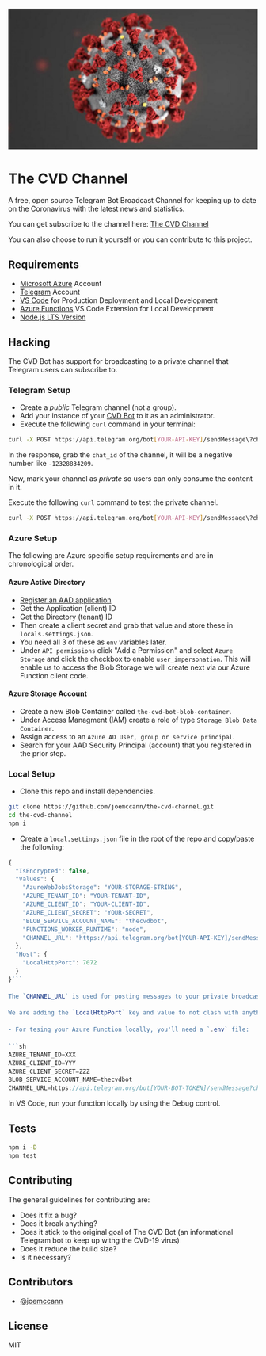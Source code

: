 <p align="center">
  <img alt="CVD-19 Virus" src="assets/img/botpic.jpg" />
</p>

# The CVD Channel

A free, open source Telegram Bot Broadcast Channel for keeping up to date on the Coronavirus with the latest news and statistics.

You can get subscribe to the channel here: [The CVD Channel](https://t.me/joinchat/AAAAAEuRIHPIX7un3AtlGg)

You can also choose to run it yourself or you can contribute to this project.

## Requirements

- [Microsoft Azure](https://portal.azure.com) Account
- [Telegram](https://telegram.org) Account
- [VS Code](https://code.visualstudio.com/) for Production Deployment and Local Development
- [Azure Functions](https://marketplace.visualstudio.com/items?itemName=ms-azuretools.vscode-azurefunctions) VS Code Extension for Local Development
- [Node.js LTS Version](https://nodejs.org/en/about/releases/)

## Hacking

The CVD Bot has support for broadcasting to a private channel that Telegram users can subscribe to.

### Telegram Setup

- Create a *public* Telegram channel (not a group).
- Add your instance of your [CVD Bot](https://github.com/joemccann/the-cvd-bot) to it as an administrator.
- Execute the following `curl` command in your terminal:

```sh
curl -X POST https://api.telegram.org/bot[YOUR-API-KEY]/sendMessage\?chat_id\=@NAME_OF_YOUR_CHANNEL\&text\=test-public
```

In the response, grab the `chat_id` of the channel, it will be a negative number like `-12328834209`.

Now, mark your channel as *private* so users can only consume the content in it.

Execute the following `curl` command to test the private channel.

```sh
curl -X POST https://api.telegram.org/bot[YOUR-API-KEY]/sendMessage\?chat_id\=-11111111111\&text\=test-private
```

### Azure Setup

The following are Azure specific setup requirements and are in chronological order.

#### Azure Active Directory

- [Register an AAD application](https://portal.azure.com/#blade/Microsoft_AAD_RegisteredApps)
- Get the Application (client) ID
- Get the Directory (tenant) ID
- Then create a client secret and grab that value and store these in `locals.settings.json`.
- You need all 3 of these as `env` variables later.
- Under `API permissions` click "Add a Permission" and select `Azure Storage` and click the checkbox to enable `user_impersonation`. This will enable us to access the Blob Storage we will create next via our Azure Function client code. 

#### Azure Storage Account

- Create a new Blob Container called `the-cvd-bot-blob-container`.
- Under Access Managment (IAM) create a role of type `Storage Blob Data Container`.
- Assign access to an `Azure AD User, group or service principal`.
- Search for your AAD Security Principal (account) that you registered in the prior step.

### Local Setup

- Clone this repo and install dependencies.

```sh
git clone https://github.com/joemccann/the-cvd-channel.git
cd the-cvd-channel
npm i
```

- Create a `local.settings.json` file in the root of the repo and copy/paste the following:

```js
{
  "IsEncrypted": false,
  "Values": {
    "AzureWebJobsStorage": "YOUR-STORAGE-STRING",
    "AZURE_TENANT_ID": "YOUR-TENANT-ID",
    "AZURE_CLIENT_ID": "YOUR-CLIENT-ID",
    "AZURE_CLIENT_SECRET": "YOUR-SECRET",
    "BLOB_SERVICE_ACCOUNT_NAME": "thecvdbot",
    "FUNCTIONS_WORKER_RUNTIME": "node",
    "CHANNEL_URL": "https://api.telegram.org/bot[YOUR-API-KEY]/sendMessage\?chat_id\=-11111111111\&parse_mode={mode}&text={text}"
  },
  "Host": {
    "LocalHttpPort": 7072
  }
}```

The `CHANNEL_URL` is used for posting messages to your private broadcast channel.

We are adding the `LocalHttpPort` key and value to not clash with anything running on the default port of `7071` for other Azure Functions.

- For tesing your Azure Function locally, you'll need a `.env` file:

```sh
AZURE_TENANT_ID=XXX
AZURE_CLIENT_ID=YYY
AZURE_CLIENT_SECRET=ZZZ
BLOB_SERVICE_ACCOUNT_NAME=thecvdbot
CHANNEL_URL=https://api.telegram.org/bot[YOUR-BOT-TOKEN]/sendMessage?chat_id=[CHAT-ID-PRIVATE]&parse_mode={mode}&text={text}
```

In VS Code, run your function locally by using the Debug control.

## Tests

```sh
npm i -D
npm test
```

## Contributing

The general guidelines for contributing are:

- Does it fix a bug?
- Does it break anything?
- Does it stick to the original goal of The CVD Bot (an informational Telegram bot to keep up withg the CVD-19 virus)
- Does it reduce the build size?
- Is it necessary?

## Contributors

- [@joemccann](https://twitter.com/joemccann)

## License

MIT
